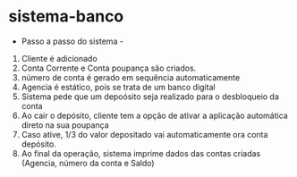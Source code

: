 # sistema-banco
 - Passo a passo do sistema -
1. Cliente é adicionado
2. Conta Corrente e Conta poupança são criados.
3. número de conta é gerado em sequência automaticamente
4. Agencia é estático, pois se trata de um banco digital
5. Sistema pede que um depoósito seja realizado para o desbloqueio da conta
6. Ao cair o depósito, cliente tem a opção de ativar a aplicação automática direto na sua poupança
7. Caso ative, 1/3 do valor depositado vai automaticamente ora conta depósito.
8. Ao final da operação, sistema imprime dados das contas criadas (Agencia, número da conta e Saldo)
